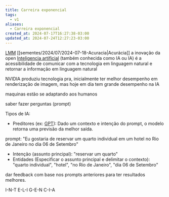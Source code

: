 ```yaml
---
title: Carreira exponencial
tags:
  - v1
aliases:
  - Carreira exponencial
created_at: 2024-07-17T16:27:38-03:00
updated_at: 2024-07-24T12:27:23-03:00
---
```



[LMM](_insight/2024/07/2024-07-18-LMM.md)
[[sementes/2024/07/2024-07-18-Acuracia|Acurácia]]
a inovação da open [Inteligencia artificial](_insight/2024/07/2024-07-19-Inteligencia_artificial.md) (também conhecida como IA ou IA) é a acessibilidade de comunicar com a tecnologia em linguagem natural e retornar a informação em linguagem natural

NVIDIA produziu tecnologia pra, inicialmente ter melhor desempenho em renderização de imagem, mas hoje em dia tem grande desempenho na IA

maquinas estão se adaptando aos humanos

saber fazer perguntas (prompt)

Tipos de IA:
- Preditores (ex: [GPT](_insight/2024/07/2024-07-18-GPT.md)): Dado um contexto e intenção do prompt, o modelo retorna uma previsão da melhor saída. 

prompt: "Eu gostaria de reservar um quarto individual em um hotel no Rio de Janeiro no dia 06 de Setembro"
- Intenção (assunto principal): "reservar um quarto"
- Entidades (Especificar o assunto principal e delimitar o contexto): "quarto individual", "hotel", "no Rio de Janeiro", "dia 06 de Setembro"

dar feedback com base nos prompts anteriores para ter resultados melhores.

I-N-T
E-L-I
G-E-N
C-I-A